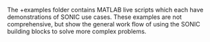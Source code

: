 The +examples folder contains MATLAB live scripts which each have demonstrations of SONIC use cases. 
These examples are not comprehensive, but show the general work flow of using the SONIC building 
blocks to solve more complex problems.

